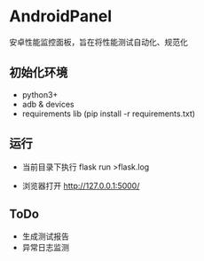 # AndroidPanel
安卓性能监控面板，旨在将性能测试自动化、规范化

初始化环境
------------
- python3+
- adb & devices
- requirements lib (pip install -r requirements.txt)

运行
------------
- 当前目录下执行 flask run >flask.log

- 浏览器打开 http://127.0.0.1:5000/

ToDo
------------
- 生成测试报告
- 异常日志监测
